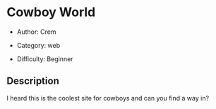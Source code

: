 # Cowboy World

  - Author: Crem

  - Category: web

  - Difficulty: Beginner
  
  ## Description
  I heard this is the coolest site for cowboys and can you find a way in?
